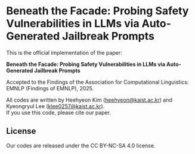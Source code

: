 # Beneath the Facade: Probing Safety Vulnerabilities in LLMs via Auto-Generated Jailbreak Prompts

This is the official implementation of the paper:

**Beneath the Facade: Probing Safety Vulnerabilities in LLMs via Auto-Generated Jailbreak Prompts**

Accepted to the Findings of the Association for Computational Linguistics: EMNLP (Findings of EMNLP), 2025.

All codes are written by Heehyeon Kim (heehyeon@kaist.ac.kr) and Kyeongryul Lee (klee0257@kaist.ac.kr).\
If you use this code, please cite our paper.

## License
Our codes are released under the CC BY-NC-SA 4.0 license.
